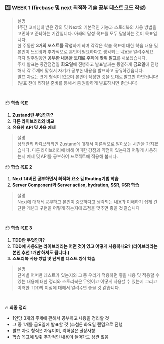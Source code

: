 ### 1️⃣ WEEK 1 (firebase 및 next 최적화 기술 공부 테스트 코드 작성)

> 설명
> <br>1주간 코치님께 받은 강의 및 Next의 기본적인 기능과 스토리북의 사용 방법을 고민하고 준비하는 기간입니다. 아래의 달성 목표를 모두 달성하는 것이 목표입니다.
> <br>한 주동안 **3개의 포스트를 작성**하게 되며 각각은 학습 목표에 대한 학습 내용 및 본인이 느낀점과 추가적으로 본인이 필요하다고 생각되는 내용을 알려주세요.
> <br>각자 일주일동안 **공부한 내용을 토대로 주제에 맞춰 발표**를 해보겠습니다.
> <br>주제 발표는 중간점검일 **화요일**에 진행하고 발표날짜는 동일하게 **금요일**에 진행해서 각 주제에 맞춰서 자기가 공부한 내용을 발표하고 공유하겠습니다.
> <br>발표 자료는 크게 형식이 없으며 본인이 작성한 것을 토대로 발표만 하면됩니다! (발표 전에 리허설 준비를 통해서 좀 원활하게 발표하시면 좋습니다)

<br>

📦 **학습 목표**

1. **Zustand란 무엇인가?**
2. **다른 라이브러리와 비교**
3. **유용한 API 및 사용 예제**

> 설명
> <br>상태관리 라이브러리인 Zustand에 대해서 이론적으로 알아보는 시간을 가지겠습니다. 다른 라이브러리에 비해 어떠한 강점과 약점이 있는지와 어떻게 사용하는지 예제 및 API를 공부하여 프로젝트에 적용해 봅시다.
> <br>

📦 **학습 목표 2**

1. **Next 14버전 공부하면서 최적화 요소 및 Routing기법 학습**
2. **Server Component와 Server action, hydration, SSR, CSR 학습**

> 설명
> <br>Next에 대해서 공부하고 본인이 중요하다고 생각되는 내용과 이해하기 쉽게 간단한 개념과 구현을 어떻게 하는지에 초점을 맞추면 좋을 것 같습니다

<br>

📦 **학습 목표 3**

1. **TDD란 무엇인가?**
2. **TDD에 사용되는 라이브러리는 어떤 것이 있고 어떻게 사용하나요? (라이브러리는 본인 추천 1개만 하셔도 됩니다.)**
3. **스토리북 사용 방법 및 단계별 테스트 방식 학습**

> 설명
> <br>단계별 어떠한 테스트가 있는지와 그 중 우리가 적용하면 좋을 내용 및 적용할 수 있는 내용에 대한 정리와 스토리북은 무엇이고 어떻게 사용할 수 있는지 그리고 이러한 TDD의 이점에 대해서 알려주면 좋을 것 같습니다.

<br>

🔥 **최종 정리**

- 1인당 3개의 주제에 관해서 공부하고 내용을 정리할 것
- 그 중 1개를 금요일에 발표할 것 (추첨은 화요일 랜덤으로 진행)
- 발표 자료 형식은 자유이며, 리허설은 권장사항
- 학습 목표에 맞춰 추가적인 내용이 들어가도 상관 없음
